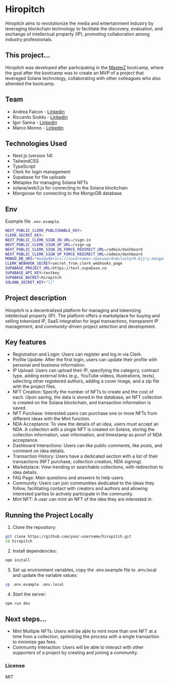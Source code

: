 # Hiropitch

Hiropitch aims to revolutionize the media and entertainment industry by leveraging blockchain technology to facilitate the discovery, evaluation, and exchange of intellectual property (IP), promoting collaboration among industry professionals.

## This project...

Hiropitch was developed after participating in the [MasterZ](https://www.masterzblockchain.com/) bootcamp, where the goal after the bootcamp was to create an MVP of a project that leveraged Solana technology, collaborating with other colleagues who also attended the bootcamp.

## Team

- Andrea Falcon - [Linkedin](https://www.linkedin.com/in/andrea-falcon-fullstack-developer/)
- Riccardo Soddu - [Linkedin](https://it.linkedin.com/in/riccardosoddu)
- Igor Sanna - [Linkedin](https://www.linkedin.com/in/igor-sanna-092b68224)
- Marco Monno - [Linkedin](https://www.linkedin.com/in/marcomonno/)

## Technologies Used

- Next.js (version 14)
- TailwindCSS
- TypeScript
- Clerk for login management
- Supabase for file uploads
- Metaplex for managing Solana NFTs
- solana/web3.js for connecting to the Solana blockchain
- Mongoose for connecting to the MongoDB database

## Env

Example file `.env.example`.

```bash
NEXT_PUBLIC_CLERK_PUBLISHABLE_KEY=
CLERK_SECRET_KEY=
NEXT_PUBLIC_CLERK_SIGN_IN_URL=/sign-in
NEXT_PUBLIC_CLERK_SIGN_UP_URL=/sign-up
NEXT_PUBLIC_CLERK_SIGN_IN_FORCE_REDIRECT_URL=/admin/dashboard
NEXT_PUBLIC_CLERK_SIGN_UP_FORCE_REDIRECT_URL=/admin/dashboard
MONGO_DB_URI="mongodb+srv://<username>:<password>@cluster0.6jjry.mongodb.net/?retryWrites=true&w=majority&appName=Cluster0"
CLERK_WEBHOOK_SECRET=secret_from_clerk_webhooks_page
SUPABASE_PROJECT_URL=https://test.supabase.co
SUPABASE_API_KEY=testkey
SUPABASE_BUCKET=hiropitch
SOLANA_SECRET_KEY="[]"
```

## Project description

Hiropitch is a decentralized platform for managing and tokenizing intellectual property (IP). The platform offers a marketplace for buying and selling tokenized IP, SaaS integration for legal transactions, transparent IP management, and community-driven project selection and development.

## Key features

- Registration and Login: Users can register and log in via Clerk.
- Profile Update: After the first login, users can update their profile with personal and business information.
- IP Upload: Users can upload their IP, specifying the category, contract type, adding external links (e.g., YouTube videos, illustrations, texts), selecting other registered authors, adding a cover image, and a zip file with the project files.
- NFT Creation: Specify the number of NFTs to create and the cost of each. Upon saving, the data is stored in the database, an NFT collection is created on the Solana blockchain, and transaction information is saved.
- NFT Purchase: Interested users can purchase one or more NFTs from different ideas with the Mint function.
- NDA Acceptance: To view the details of an idea, users must accept an NDA. A collection with a single NFT is created on Solana, storing the collection information, user information, and timestamp as proof of NDA acceptance.
- Dashboard Interactions: Users can like public comments, like posts, and comment on idea details.
- Transaction History: Users have a dedicated section with a list of their transactions (NFT purchase, collection creation, NDA signing).
- Marketplace: View trending or searchable collections, with redirection to idea details.
- FAQ Page: Main questions and answers to help users.
- Community: Users can join communities dedicated to the ideas they follow, facilitating contact with creators and authors and allowing interested parties to actively participate in the community.
- Mint NFT: A user can mint an NFT of the idea they are interested in.

## Running the Project Locally

1. Clone the repository:

```bash
git clone https://github.com/your-username/hiropitch.git
cd hiropitch
```

2. Install dependencies:

```bash
npm install
```

3. Set up environment variables, copy the .env.example file to .env.local and update the variable values:

```bash
cp .env.example .env.local
```

4. Start the server:

```bash
npm run dev
```

## Next steps...

- Mint Multiple NFTs: Users will be able to mint more than one NFT at a time from a collection, optimizing the process with a single transaction to minimize gas fees.
- Community Interaction: Users will be able to interact with other supporters of a project by creating and joining a community.

### License

MIT
